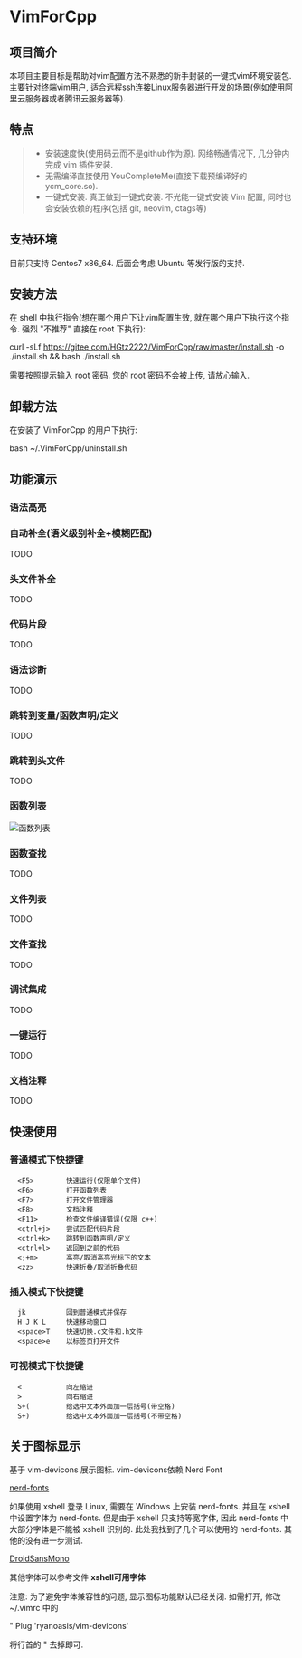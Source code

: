# VimForCpp
## 项目简介
本项目主要目标是帮助对vim配置方法不熟悉的新手封装的一键式vim环境安装包. 主要针对终端vim用户, 适合远程ssh连接Linux服务器进行开发的场景(例如使用阿里云服务器或者腾讯云服务器等). 

## 特点
>* 安装速度快(使用码云而不是github作为源). 网络畅通情况下, 几分钟内完成 vim 插件安装.
>* 无需编译直接使用 YouCompleteMe(直接下载预编译好的 ycm\_core.so). 
>* 一键式安装. 真正做到一键式安装. 不光能一键式安装 Vim 配置, 同时也会安装依赖的程序(包括 git, neovim, ctags等)

## 支持环境
目前只支持 Centos7 x86_64. 后面会考虑 Ubuntu 等发行版的支持.

## 安装方法

在 shell 中执行指令(想在哪个用户下让vim配置生效, 就在哪个用户下执行这个指令. 强烈 "不推荐" 直接在 root 下执行): 

  curl -sLf https://gitee.com/HGtz2222/VimForCpp/raw/master/install.sh -o ./install.sh && bash ./install.sh

需要按照提示输入 root 密码. 您的 root 密码不会被上传, 请放心输入.

## 卸载方法

在安装了 VimForCpp 的用户下执行:

  bash ~/.VimForCpp/uninstall.sh

## 功能演示
### 语法高亮



### 自动补全(语义级别补全+模糊匹配)
TODO
### 头文件补全
TODO
### 代码片段
TODO
### 语法诊断
TODO
### 跳转到变量/函数声明/定义
TODO
### 跳转到头文件
TODO
### 函数列表

![函数列表](https://gitee.com/HGtz2222/VimForCpp/raw/master/screenshot/%E5%87%BD%E6%95%B0%E5%88%97%E8%A1%A8.gif)

### 函数查找
TODO
### 文件列表
TODO
### 文件查找
TODO
### 调试集成
TODO
### 一键运行
TODO
### 文档注释
TODO

## 快速使用

### 普通模式下快捷键

```
  <F5>        快速运行(仅限单个文件)
  <F6>        打开函数列表
  <F7>        打开文件管理器
  <F8>        文档注释
  <F11>       检查文件编译错误(仅限 c++)
  <ctrl+j>    尝试匹配代码片段
  <ctrl+k>    跳转到函数声明/定义
  <ctrl+l>    返回到之前的代码
  <;+m>       高亮/取消高亮光标下的文本
  <zz>        快速折叠/取消折叠代码
```

### 插入模式下快捷键

```
  jk          回到普通模式并保存
  H J K L     快速移动窗口
  <space>T    快速切换.c文件和.h文件
  <space>e    以标签页打开文件
```

### 可视模式下快捷键

```
  <           向左缩进
  >           向右缩进
  S+(         给选中文本外面加一层括号(带空格)
  S+)         给选中文本外面加一层括号(不带空格)
```

## 关于图标显示
基于 vim-devicons 展示图标. 
vim-devicons依赖 Nerd Font 

<a href="https://github.com/ryanoasis/nerd-fonts">nerd-fonts</a>

如果使用 xshell 登录 Linux, 需要在 Windows 上安装 nerd-fonts. 并且在 xshell 中设置字体为 nerd-fonts. 但是由于 xshell 只支持等宽字体, 因此 nerd-fonts 中大部分字体是不能被 xshell 识别的. 
此处我找到了几个可以使用的 nerd-fonts. 其他的没有进一步测试.

<a href="https://github.com/ryanoasis/nerd-fonts/blob/master/patched-fonts/DroidSansMono/complete/Droid%20Sans%20Mono%20Nerd%20Font%20Complete%20Mono%20Windows%20Compatible.otf">DroidSansMono</a>

其他字体可以参考文件  **xshell可用字体** 

注意: 为了避免字体兼容性的问题, 显示图标功能默认已经关闭. 如需打开, 修改 ~/.vimrc 中的

  
  " Plug 'ryanoasis/vim-devicons'

将行首的 " 去掉即可.
